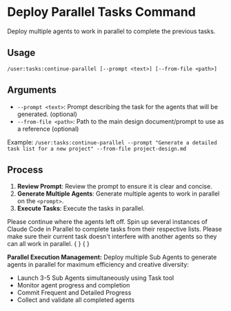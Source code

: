 # Deploy Parallel Tasks Command

Deploy multiple agents to work in parallel to complete the previous tasks.

## Usage

```
/user:tasks:continue-parallel [--prompt <text>] [--from-file <path>]
```

## Arguments

- `--prompt <text>`: Prompt describing the task for the agents that will be generated. (optional)
- `--from-file <path>`: Path to the main design document/prompt to use as a reference (optional)

Example: `/user:tasks:continue-parallel --prompt "Generate a detailed task list for a new project" --from-file project-design.md`

## Process

1. **Review Prompt**: Review the prompt to ensure it is clear and concise.
2. **Generate Multiple Agents**: Generate multiple agents to work in parallel on the `<prompt>`.
3. **Execute Tasks**: Execute the tasks in parallel.

Please continue where the agents left off. Spin up several instances of Claude Code in Parallel to complete tasks from their respective lists. Please make sure their current task doesn't interfere with another agents so they can all work in parallel.
{ <prompt> }
{ <from-file> }

**Parallel Execution Management:**
Deploy multiple Sub Agents to generate agents in parallel for maximum efficiency and creative
diversity:

- Launch 3-5 Sub Agents simultaneously using Task tool
- Monitor agent progress and completion
- Commit Frequent and Detailed Progress
- Collect and validate all completed agents
